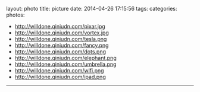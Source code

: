 layout: photo
title: picture
date: 2014-04-26 17:15:56
tags: 
categories: 
photos:
- http://willdone.qiniudn.com/pixar.jpg
- http://willdone.qiniudn.com/vortex.jpg 
- http://willdone.qiniudn.com/tesla.png
- http://willdone.qiniudn.com/fancy.png
- http://willdone.qiniudn.com/dots.png
- http://willdone.qiniudn.com/elephant.png
- http://willdone.qiniudn.com/umbrella.png
- http://willdone.qiniudn.com/wifi.png
- http://willdone.qiniudn.com/ipad.png

---
